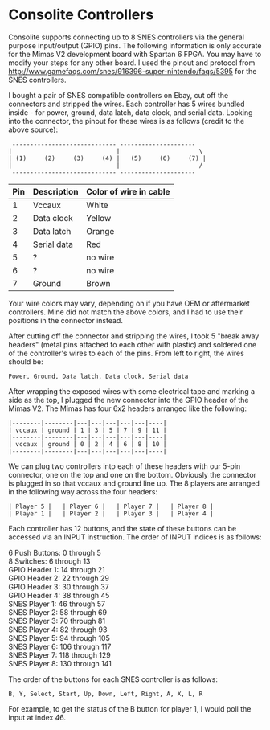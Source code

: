 # Consolite Controllers

Consolite supports connecting up to 8 SNES controllers via the general purpose
input/output (GPIO) pins. The following information is only accurate for the
Mimas V2 development board with Spartan 6 FPGA. You may have to modify your
steps for any other board. I used the pinout and protocol from
http://www.gamefaqs.com/snes/916396-super-nintendo/faqs/5395 for the SNES
controllers.

I bought a pair of SNES compatible controllers on Ebay, cut off the connectors
and stripped the wires. Each controller has 5 wires bundled inside - for power,
ground, data latch, data clock, and serial data. Looking into the connector,
the pinout for these wires is as follows (credit to the above source):

```
 ----------------------------- ---------------------
|                             |                      \
| (1)     (2)     (3)     (4) |   (5)     (6)     (7) |
|                             |                      /
 ----------------------------- ---------------------
```

| Pin | Description | Color of wire in cable |
|-----|-------------|------------------------|
| 1   | Vccaux      | White                  |
| 2   | Data clock  | Yellow                 |
| 3   | Data latch  | Orange                 |
| 4   | Serial data | Red                    |
| 5   | ?           | no wire                |
| 6   | ?           | no wire                |
| 7   | Ground      | Brown                  |

Your wire colors may vary, depending on if you have OEM or aftermarket
controllers. Mine did not match the above colors, and I had to use their
positions in the connector instead.

After cutting off the connector and stripping the wires, I took 5
"break away headers" (metal pins attached to each other with plastic) and
soldered one of the controller's wires to each of the pins. From left to
right, the wires should be:

```
Power, Ground, Data latch, Data clock, Serial data
```

After wrapping the exposed wires with some electrical tape and marking a
side as the top, I plugged the new connector into the GPIO header of the
Mimas V2. The Mimas has four 6x2 headers arranged like the following:

```
|--------|--------|---|---|---|---|---|----|
| vccaux | ground | 1 | 3 | 5 | 7 | 9 | 11 |
|--------|--------|---|---|---|---|---|----|
| vccaux | ground | 0 | 2 | 4 | 6 | 8 | 10 |
|--------|--------|---|---|---|---|---|----|
```

We can plug two controllers into each of these headers with our 5-pin
connector, one on the top and one on the bottom. Obviously the connector
is plugged in so that vccaux and ground line up. The 8 players are arranged
in the following way across the four headers:

```
| Player 5 |   | Player 6 |   | Player 7 |   | Player 8 |
| Player 1 |   | Player 2 |   | Player 3 |   | Player 4 |
```

Each controller has 12 buttons, and the state of these buttons can be accessed
via an INPUT instruction. The order of INPUT indices is as follows:

6 Push Buttons: 0 through 5  
8 Switches: 6 through 13  
GPIO Header 1: 14 through 21  
GPIO Header 2: 22 through 29  
GPIO Header 3: 30 through 37  
GPIO Header 4: 38 through 45  
SNES Player 1: 46 through 57  
SNES Player 2: 58 through 69  
SNES Player 3: 70 through 81  
SNES Player 4: 82 through 93  
SNES Player 5: 94 through 105  
SNES Player 6: 106 through 117  
SNES Player 7: 118 through 129  
SNES Player 8: 130 through 141  

The order of the buttons for each SNES controller is as follows:

```
B, Y, Select, Start, Up, Down, Left, Right, A, X, L, R
```

For example, to get the status of the B button for player 1, I would poll the
input at index 46.
